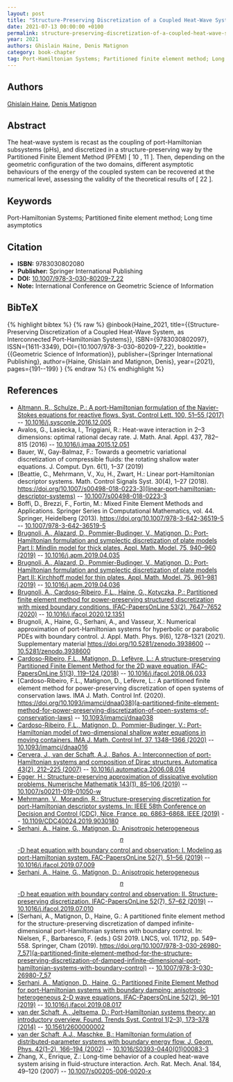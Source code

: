 ```yaml
---
layout: post
title: "Structure-Preserving Discretization of a Coupled Heat-Wave System, as Interconnected Port-Hamiltonian Systems"
date: 2021-07-13 00:00:00 +0100
permalink: structure-preserving-discretization-of-a-coupled-heat-wave-system-as-interconnected-port-hamiltonian-systems
year: 2021
authors: Ghislain Haine, Denis Matignon
category: book-chapter
tag: Port-Hamiltonian Systems; Partitioned finite element method; Long time asymptotics
---
```

 
## Authors
[Ghislain Haine](authors/ghislain-haine), [Denis Matignon](authors/denis-matignon)
 
## Abstract
The heat-wave system is recast as the coupling of port-Hamiltonian subsystems (pHs), and discretized in a structure-preserving way by the Partitioned Finite Element Method (PFEM) [ 10 , 11 ]. Then, depending on the geometric configuration of the two domains, different asymptotic behaviours of the energy of the coupled system can be recovered at the numerical level, assessing the validity of the theoretical results of [ 22 ].
 
## Keywords
Port-Hamiltonian Systems; Partitioned finite element method; Long time asymptotics
 
## Citation
- **ISBN:** 9783030802080
- **Publisher:** Springer International Publishing
- **DOI:** [10.1007/978-3-030-80209-7_22](https://doi.org/10.1007/978-3-030-80209-7_22)
- **Note:** International Conference on Geometric Science of Information
 
## BibTeX
{% highlight bibtex %}
{% raw %}
@inbook{Haine_2021,
  title={{Structure-Preserving Discretization of a Coupled Heat-Wave System, as Interconnected Port-Hamiltonian Systems}},
  ISBN={9783030802097},
  ISSN={1611-3349},
  DOI={10.1007/978-3-030-80209-7_22},
  booktitle={{Geometric Science of Information}},
  publisher={Springer International Publishing},
  author={Haine, Ghislain and Matignon, Denis},
  year={2021},
  pages={191--199}
}
{% endraw %}
{% endhighlight %}
 
## References
- [Altmann, R., Schulze, P.: A port-Hamiltonian formulation of the Navier-Stokes equations for reactive flows. Syst. Control Lett. 100, 51–55 (2017)](a-port-hamiltonian-formulation-of-the-navier-stokes-equations-for-reactive-flows) -- [10.1016/j.sysconle.2016.12.005](https://doi.org/10.1016/j.sysconle.2016.12.005)
- Avalos, G., Lasiecka, I., Triggiani, R.: Heat-wave interaction in 2–3 dimensions: optimal rational decay rate. J. Math. Anal. Appl. 437, 782–815 (2016) -- [10.1016/j.jmaa.2015.12.051](https://doi.org/10.1016/j.jmaa.2015.12.051)
- Bauer, W., Gay-Balmaz, F.: Towards a geometric variational discretization of compressible fluids: the rotating shallow water equations. J. Comput. Dyn. 6(1), 1–37 (2019)
- [Beattie, C., Mehrmann, V., Xu, H., Zwart, H.: Linear port-Hamiltonian descriptor systems. Math. Control Signals Syst. 30(4), 1–27 (2018). https://doi.org/10.1007/s00498-018-0223-3](linear-port-hamiltonian-descriptor-systems) -- [10.1007/s00498-018-0223-3](https://doi.org/10.1007/s00498-018-0223-3)
- Boffi, D., Brezzi, F., Fortin, M.: Mixed Finite Element Methods and Applications. Springer Series in Computational Mathematics, vol. 44. Springer, Heidelberg (2013). https://doi.org/10.1007/978-3-642-36519-5 -- [10.1007/978-3-642-36519-5](https://doi.org/10.1007/978-3-642-36519-5)
- [Brugnoli, A., Alazard, D., Pommier-Budinger, V., Matignon, D.: Port-Hamiltonian formulation and symplectic discretization of plate models Part I: Mindlin model for thick plates. Appl. Math. Model. 75, 940–960 (2019)](port-hamiltonian-formulation-and-symplectic-discretization-of-plate-models-part-i-mindlin-model-for-thick-plates) -- [10.1016/j.apm.2019.04.035](https://doi.org/10.1016/j.apm.2019.04.035)
- [Brugnoli, A., Alazard, D., Pommier-Budinger, V., Matignon, D.: Port-Hamiltonian formulation and symplectic discretization of plate models Part II: Kirchhoff model for thin plates. Appl. Math. Model. 75, 961–981 (2019)](port-hamiltonian-formulation-and-symplectic-discretization-of-plate-models-part-ii-kirchhoff-model-for-thin-plates) -- [10.1016/j.apm.2019.04.036](https://doi.org/10.1016/j.apm.2019.04.036)
- [Brugnoli, A., Cardoso-Ribeiro, F.L., Haine, G., Kotyczka, P.: Partitioned finite element method for power-preserving structured discretization with mixed boundary conditions. IFAC-PapersOnLine 53(2), 7647–7652 (2020)](partitioned-finite-element-method-for-structured-discretization-with-mixed-boundary-conditions) -- [10.1016/j.ifacol.2020.12.1351](https://doi.org/10.1016/j.ifacol.2020.12.1351)
- Brugnoli, A., Haine, G., Serhani, A., and Vasseur, X.: Numerical approximation of port-Hamiltonian systems for hyperbolic or parabolic PDEs with boundary control. J. Appl. Math. Phys. 9(6), 1278–1321 (2021). Supplementary material https://doi.org/10.5281/zenodo.3938600 -- [10.5281/zenodo.3938600](https://doi.org/10.5281/zenodo.3938600)
- [Cardoso-Ribeiro, F.L., Matignon, D., Lefèvre, L.: A structure-preserving Partitioned Finite Element Method for the 2D wave equation. IFAC-PapersOnLine 51(3), 119–124 (2018)](a-structure-preserving-partitioned-finite-element-method-for-the-2d-wave-equation) -- [10.1016/j.ifacol.2018.06.033](https://doi.org/10.1016/j.ifacol.2018.06.033)
- [Cardoso-Ribeiro, F.L., Matignon, D., Lefèvre, L.: A partitioned finite element method for power-preserving discretization of open systems of conservation laws. IMA J. Math. Control Inf. (2020). https://doi.org/10.1093/imamci/dnaa038](a-partitioned-finite-element-method-for-power-preserving-discretization-of-open-systems-of-conservation-laws) -- [10.1093/imamci/dnaa038](https://doi.org/10.1093/imamci/dnaa038)
- [Cardoso-Ribeiro, F.L., Matignon, D., Pommier-Budinger, V.: Port-Hamiltonian model of two-dimensional shallow water equations in moving containers. IMA J. Math. Control Inf. 37, 1348–1366 (2020)](port-hamiltonian-model-of-two-dimensional-shallow-water-equations-in-moving-containers) -- [10.1093/imamci/dnaa016](https://doi.org/10.1093/imamci/dnaa016)
- [Cervera, J., van der Schaft, A.J., Baños, A.: Interconnection of port-Hamiltonian systems and composition of Dirac structures. Automatica 43(2), 212–225 (2007)](interconnection-of-port-hamiltonian-systems-and-composition-of-dirac-structures) -- [10.1016/j.automatica.2006.08.014](https://doi.org/10.1016/j.automatica.2006.08.014)
- [Egger, H.: Structure-preserving approximation of dissipative evolution problems. Numerische Mathematik 143(1), 85–106 (2019)](structure-preserving-approximation-of-dissipative-evolution-problems) -- [10.1007/s00211-019-01050-w](https://doi.org/10.1007/s00211-019-01050-w)
- [Mehrmann, V., Morandin, R.: Structure-preserving discretization for port-Hamiltonian descriptor systems. In: IEEE 58th Conference on Decision and Control (CDC), Nice, France, pp. 6863–6868. IEEE (2019)](structure-preserving-discretization-for-port-hamiltonian-descriptor-systems) -- [10.1109/CDC40024.2019.9030180](https://doi.org/10.1109/CDC40024.2019.9030180)
- [Serhani, A., Haine, G., Matignon, D.: Anisotropic heterogeneous $$n$$-D heat equation with boundary control and observation: I. Modeling as port-Hamiltonian system. FAC-PapersOnLine 52(7), 51–56 (2019)](anisotropic-heterogeneous-n-d-heat-equation-with-boundary-control-and-observation-i-modeling-as-port-hamiltonian-system) -- [10.1016/j.ifacol.2019.07.009](https://doi.org/10.1016/j.ifacol.2019.07.009)
- [Serhani, A., Haine, G., Matignon, D.: Anisotropic heterogeneous $$n$$-D heat equation with boundary control and observation: II. Structure-preserving discretization. IFAC-PapersOnLine 52(7), 57–62 (2019)](anisotropic-heterogeneous-n-d-heat-equation-with-boundary-control-and-observation-ii-structure-preserving-discretization) -- [10.1016/j.ifacol.2019.07.010](https://doi.org/10.1016/j.ifacol.2019.07.010)
- [Serhani, A., Matignon, D., Haine, G.: A partitioned finite element method for the structure-preserving discretization of damped infinite-dimensional port-Hamiltonian systems with boundary control. In: Nielsen, F., Barbaresco, F. (eds.) GSI 2019. LNCS, vol. 11712, pp. 549–558. Springer, Cham (2019). https://doi.org/10.1007/978-3-030-26980-7_57](a-partitioned-finite-element-method-for-the-structure-preserving-discretization-of-damped-infinite-dimensional-port-hamiltonian-systems-with-boundary-control) -- [10.1007/978-3-030-26980-7_57](https://doi.org/10.1007/978-3-030-26980-7_57)
- [Serhani, A., Matignon, D., Haine, G.: Partitioned Finite Element Method for port-Hamiltonian systems with boundary damping: anisotropic heterogeneous 2-D wave equations. IFAC-PapersOnLine 52(2), 96–101 (2019)](partitioned-finite-element-method-for-port-hamiltonian-systems-with-boundary-damping-anisotropic-heterogeneous-2d-wave-equations) -- [10.1016/j.ifacol.2019.08.017](https://doi.org/10.1016/j.ifacol.2019.08.017)
- [van der Schaft, A., Jeltsema, D.: Port-Hamiltonian systems theory: an introductory overview. Found. Trends Syst. Control 1(2–3), 173–378 (2014)](port-hamiltonian-systems-theory-an-introductory-overview-journal) -- [10.1561/2600000002](https://doi.org/10.1561/2600000002)
- [van der Schaft, A.J., Maschke, B.: Hamiltonian formulation of distributed-parameter systems with boundary energy flow. J. Geom. Phys. 42(1–2), 166–194 (2002)](hamiltonian-formulation-of-distributed-parameter-systems-with-boundary-energy-flow) -- [10.1016/S0393-0440(01)00083-3](https://doi.org/10.1016/S0393-0440(01)00083-3)
- Zhang, X., Enrique, Z.: Long-time behavior of a coupled heat-wave system arising in fluid-structure interaction. Arch. Rat. Mech. Anal. 184, 49–120 (2007) -- [10.1007/s00205-006-0020-x](https://doi.org/10.1007/s00205-006-0020-x)

